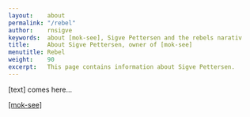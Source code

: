 ```yaml
---
layout:    about
permalink: "/rebel"
author:    rnsigve
keywords:  about [mok-see], Sigve Pettersen and the rebels narativ
title:     About Sigve Pettersen, owner of [mok-see]
menutitle: Rebel
weight:    90
excerpt:   This page contains information about Sigve Pettersen.
---
```

<script async defer src="https://buttons.github.io/buttons.js"></script>

[text] comes here...

<p class="github-button-container">
<a class="github-button" href="https://github.com/mok-see" data-size="large" data-show-count="true" aria-label="Star [mok-see] on GitHub">[mok-see]</a>
</p>
